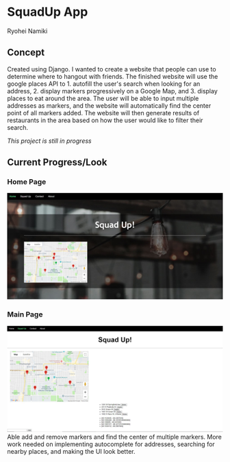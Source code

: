 # SquadUp App
Ryohei Namiki
## Concept
Created using Django. I wanted to create a website that people can use to determine where to hangout with friends. The finished website will use the google places API to 1. autofill the user's search when looking for an address, 2. display markers progressively on a Google Map, and 3. display places to eat around the area. The user will be able to input multiple addresses as markers, and the website will automatically find the center point of all markers added. The website will then generate results of restaurants in the area based on how the user would like to filter their search.

*This project is still in progress*

## Current Progress/Look
### Home Page
![Home Page](https://github.com/ryoheinamiki515/Hangout-App/blob/master/HomeScreen.JPG)
### Main Page
![Main Page](https://github.com/ryoheinamiki515/Hangout-App/blob/master/MainPage.JPG)
Able add and remove markers and find the center of multiple markers. More work needed on implementing autocomplete for addresses, searching for nearby places, and making the UI look better.
